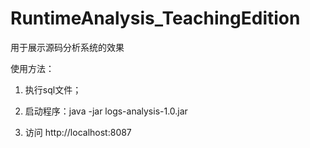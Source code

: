 # RuntimeAnalysis_TeachingEdition

用于展示源码分析系统的效果

使用方法：

1. 执行sql文件；

2. 启动程序：java -jar logs-analysis-1.0.jar

3. 访问 http://localhost:8087